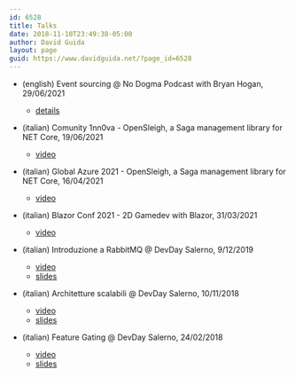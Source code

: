 ```yaml
---
id: 6528
title: Talks
date: 2018-11-10T23:49:38-05:00
author: David Guida
layout: page
guid: https://www.davidguida.net/?page_id=6528
---
```

* (english) Event sourcing @ No Dogma Podcast with Bryan Hogan, 29/06/2021

    * <a rel="noreferrer noopener" aria-label=" (opens in a new tab)" href="https://nodogmapodcast.bryanhogan.net/155-david-guida-event-sourcing/" target="_blank">details</a>

* (italian) Comunity 1nn0va - OpenSleigh, a Saga management library for NET Core, 19/06/2021

    * <a rel="noreferrer noopener" aria-label=" (opens in a new tab)" href="https://www.youtube.com/watch?v=8Pz-g0lLx1c" target="_blank">video</a>

* (italian) Global Azure 2021 - OpenSleigh, a Saga management library for NET Core, 16/04/2021

    * <a rel="noreferrer noopener" aria-label=" (opens in a new tab)" href="https://www.youtube.com/watch?v=8Pz-g0lLx1c" target="_blank">video</a>

* (italian) Blazor Conf 2021 - 2D Gamedev with Blazor, 31/03/2021

    * <a rel="noreferrer noopener" aria-label=" (opens in a new tab)" href="https://www.youtube.com/watch?v=i7n3OuEgpyI&t=350s" target="_blank">video</a>

* (italian) Introduzione a RabbitMQ @ DevDay Salerno, 9/12/2019
    * <a rel="noreferrer noopener" aria-label=" (opens in a new tab)" href="https://www.youtube.com/watch?v=pNlwdmE33CY" target="_blank">video</a>
    * <a rel="noreferrer noopener" aria-label=" (opens in a new tab)" href="https://docs.google.com/presentation/d/1njaN8RW4yREEZ0FK_a4x1STYvmXR4B2WehT5EikOseU/edit?usp=sharing" target="_blank">slides</a>
* (italian) Architetture scalabili @ DevDay Salerno, 10/11/2018
    * <a rel="noreferrer noopener" aria-label="Architetture scalabili @ DevDay Salerno, 10/11/2018https://www.youtube.com/watch?v=op-HugfY9BAhttps://docs.google.com/presentation/d/1zNeqamaum5ef54j8G5p0cjtu68QtwQ3-qX5ylgiYq2s/edit?usp=sharingFeature Gating @ DevDay Salerno, 24/02/2018https://www.youtube.com/watch?v=tnEMAGwCWxk&t=1829shttps://docs.google.com/presentation/d/1RibU7Dz01Z6GlWxvP6420YXkypxsQ_Dy-CheBCXI9Hg/edit?usp=sharing (opens in a new tab)" href="https://www.youtube.com/watch?v=op-HugfY9BA" target="_blank">video</a>
    * <a rel="noreferrer noopener" aria-label="Architetture scalabili @ DevDay Salerno, 10/11/2018link to the videoslidesFeature Gating @ DevDay Salerno, 24/02/2018https://www.youtube.com/watch?v=tnEMAGwCWxkhttps://docs.google.com/presentation/d/1RibU7Dz01Z6GlWxvP6420YXkypxsQ_Dy-CheBCXI9Hg/edit?usp=sharing (opens in a new tab)" href="https://docs.google.com/presentation/d/1zNeqamaum5ef54j8G5p0cjtu68QtwQ3-qX5ylgiYq2s/edit?usp=sharing" target="_blank">slides</a>
* (italian) Feature Gating @ DevDay Salerno, 24/02/2018
    * <a rel="noreferrer noopener" aria-label="Architetture scalabili @ DevDay Salerno, 10/11/2018https://www.youtube.com/watch?v=op-HugfY9BAhttps://docs.google.com/presentation/d/1zNeqamaum5ef54j8G5p0cjtu68QtwQ3-qX5ylgiYq2s/edit?usp=sharingFeature Gating @ DevDay Salerno, 24/02/2018https://www.youtube.com/watch?v=tnEMAGwCWxkhttps://docs.google.com/presentation/d/1RibU7Dz01Z6GlWxvP6420YXkypxsQ_Dy-CheBCXI9Hg/edit?usp=sharing (opens in a new tab)" href="https://www.youtube.com/watch?v=tnEMAGwCWxk" target="_blank">video</a>
    * <a rel="noreferrer noopener" aria-label="Architetture scalabili @ DevDay Salerno, 10/11/2018https://www.youtube.com/watch?v=op-HugfY9BAhttps://docs.google.com/presentation/d/1zNeqamaum5ef54j8G5p0cjtu68QtwQ3-qX5ylgiYq2s/edit?usp=sharingFeature Gating @ DevDay Salerno, 24/02/2018https://www.youtube.com/watch?v=tnEMAGwCWxkhttps://docs.google.com/presentation/d/1RibU7Dz01Z6GlWxvP6420YXkypxsQ_Dy-CheBCXI9Hg/edit?usp=sharing (opens in a new tab)" href="https://docs.google.com/presentation/d/1RibU7Dz01Z6GlWxvP6420YXkypxsQ_Dy-CheBCXI9Hg/edit?usp=sharing" target="_blank">slides</a>